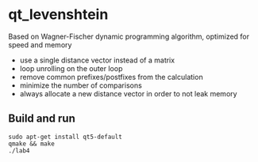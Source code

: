 # qt_levenshtein

Based on Wagner-Fischer dynamic programming algorithm, optimized for speed and memory
 - use a single distance vector instead of a matrix
 - loop unrolling on the outer loop
 - remove common prefixes/postfixes from the calculation
 - minimize the number of comparisons
 - always allocate a new distance vector in order to not leak memory

## Build and run

```
sudo apt-get install qt5-default
qmake && make 
./lab4
```
